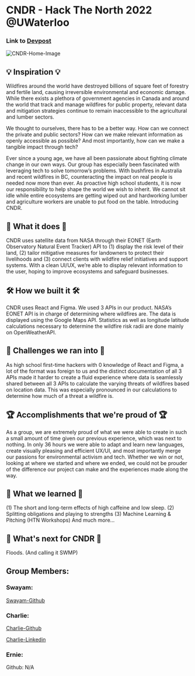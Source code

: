 # CNDR - Hack The North 2022 @UWaterloo

### Link to [Devpost](https://devpost.com/software/cindr)
![CNDR-Home-Image](https://user-images.githubusercontent.com/78674944/202960616-b1135f23-85e4-406a-880b-1c4fd8d9c01b.png)

## 💡 Inspiration 💡
Wildfires around the world have destroyed billions of square feet of forestry and fertile land, causing irreversible environmental and economic damage. While there exists a plethora of government agencies in Canada and around the world that track and manage wildfires for public property, relevant data and mitigation strategies continue to remain inaccessible to the agricultural and lumber sectors.

We thought to ourselves, there has to be a better way. How can we connect the private and public sectors? How can we make relevant information as openly accessible as possible? And most importantly, how can we make a tangible impact through tech?

Ever since a young age, we have all been passionate about fighting climate change in our own ways. Our group has especially been fascinated with leveraging tech to solve tomorrow’s problems. With bushfires in Australia and recent wildfires in BC, counteracting the impact on real people is needed now more than ever. As proactive high school students, it is now our responsibility to help shape the world we wish to inherit. We cannot sit idle while entire ecosystems are getting wiped out and hardworking lumber and agriculture workers are unable to put food on the table. Introducing CNDR.

## 🦾 What it does 🦾
CNDR uses satellite data from NASA through their EONET (Earth Observatory Natural Event Tracker) API to 
(1) display the risk level of their land, 
(2) tailor mitigative measures for landowners to protect their livelihoods and 
(3) connect clients with wildfire relief initiatives and support systems. With a clean UI/UX, we’re able to display relevant information to the user, hoping to improve ecosystems and safeguard businesses.

## 🛠 How we built it 🛠
CNDR uses React and Figma. We used 3 APIs in our product. NASA’s EONET API is in charge of determining where wildfires are. The data is displayed using the Google Maps API. Statistics as well as longitude latitude calculations necessary to determine the wildfire risk radii are done mainly on OpenWeatherAPI.

## 🚧 Challenges we ran into 🚧
As high school first-time hackers with 0 knowledge of React and Figma, a lot of the format was foreign to us and the distinct documentation of all 3 APIs made it harder to create a fluid experience where data is seamlessly shared between all 3 APIs to calculate the varying threats of wildfires based on location data. This was especially pronounced in our calculations to determine how much of a threat a wildfire is.

## 🏆 Accomplishments that we're proud of 🏆
As a group, we are extremely proud of what we were able to create in such a small amount of time given our previous experience, which was next to nothing. In only 36 hours we were able to adapt and learn new languages, create visually pleasing and efficient UX/UI, and most importantly merge our passions for environmental activism and tech. Whether we win or not, looking at where we started and where we ended, we could not be prouder of the difference our project can make and the experiences made along the way.

## 🧠 What we learned 🧠
(1) The short and long-term effects of high caffeine and low sleep. 
(2) Splitting obligations and playing to strengths 
(3) Machine Learning & Pitching (HTN Workshops) And much more…

## 🚀 What's next for CNDR 🚀
Floods. (And calling it SWMP)




## Group Members:

### Swayam:
[Swayam-Github](https://github.com/swayamparekh)

### Charlie:
[Charlie-Github](https://github.com/C-MartinezWaterloo)

[Charlie-Linkedin](https://www.linkedin.com/in/charlie-martinez-bba099236/)

### Ernie: 
Github: N/A
